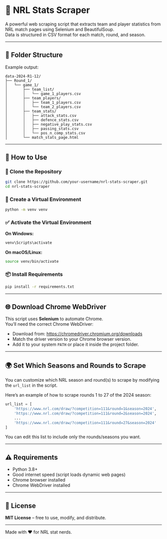 # 🏉 NRL Stats Scraper

A powerful web scraping script that extracts team and player statistics from NRL match pages using Selenium and BeautifulSoup.  
Data is structured in CSV format for each match, round, and season.

---

## 📁 Folder Structure

Example output:

```
data-2024-R1-12/
├── Round_1/
│   └── game_1/
│       ├── team_list/
│       │   └── game_1_players.csv
│       ├── team_players/
│       │   ├── team_1_players.csv
│       │   └── team_2_players.csv
│       ├── team_stats/
│       │   ├── attack_stats.csv
│       │   ├── defence_stats.csv
│       │   ├── negative_play_stats.csv
│       │   ├── passing_stats.csv
│       │   └── pos_n_comp_stats.csv
│       └── match_stats_page.html
```

---

## 🚀 How to Use

### 🔁 Clone the Repository

```bash
git clone https://github.com/your-username/nrl-stats-scraper.git
cd nrl-stats-scraper
```

### 🧪 Create a Virtual Environment

```bash
python -m venv venv
```

### ✅ Activate the Virtual Environment

**On Windows:**
```bash
venv\Scripts\activate
```

**On macOS/Linux:**
```bash
source venv/bin/activate
```

### 📦 Install Requirements

```bash
pip install -r requirements.txt
```

---

## 🌐 Download Chrome WebDriver

This script uses **Selenium** to automate Chrome.  
You’ll need the correct Chrome WebDriver:

- Download from: https://chromedriver.chromium.org/downloads
- Match the driver version to your Chrome browser version.
- Add it to your system `PATH` or place it inside the project folder.

---

## 🌍 Set Which Seasons and Rounds to Scrape

You can customize which NRL season and round(s) to scrape by modifying the `url_list` in the script.

Here’s an example of how to scrape rounds 1 to 27 of the 2024 season:

```python
url_list = [
    'https://www.nrl.com/draw/?competition=111&round=1&season=2024',
    'https://www.nrl.com/draw/?competition=111&round=2&season=2024',
    ...
    'https://www.nrl.com/draw/?competition=111&round=27&season=2024'
]
```

You can edit this list to include only the rounds/seasons you want.

---

## ⚠️ Requirements

- Python 3.8+
- Good internet speed (script loads dynamic web pages)
- Chrome browser installed
- Chrome WebDriver installed

---

## 🪪 License

**MIT License** – free to use, modify, and distribute.

---

Made with ❤️ for NRL stat nerds.
